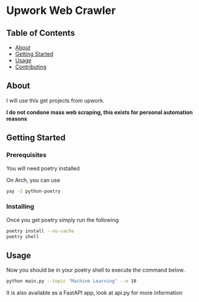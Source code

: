 # Upwork Web Crawler

## Table of Contents

- [About](#about)
- [Getting Started](#getting_started)
- [Usage](#usage)
- [Contributing](../CONTRIBUTING.md)

## About <a name = "about"></a>

I will use this get projects from upwork.

**I do not condone mass web scraping, this exists for personal automation reasons**

## Getting Started <a name = "getting_started"></a>


### Prerequisites

You will need poetry installed 

On Arch, you can use

```bash
yay -S python-poetry 
```

### Installing

Once you get poetry simply run the following


```bash
poetry install --no-cache
poetry shell 
```

## Usage <a name = "usage"></a>

Now you should be in your poetry shell to execute the command below.


```bash
python main.py --topic "Machine Learning" --n 10
```

It is also available as a FastAPI app, look at api.py for more information
